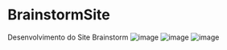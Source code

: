 # BrainstormSite
 Desenvolvimento do Site Brainstorm 
![image](https://user-images.githubusercontent.com/50966170/110894577-dd290f80-82d6-11eb-8281-2f81e668744d.png)
![image](https://user-images.githubusercontent.com/50966170/110894529-c84c7c00-82d6-11eb-9508-f4594862a4dd.png)
![image](https://user-images.githubusercontent.com/50966170/110894552-d4383e00-82d6-11eb-97ec-7dc177783742.png)
